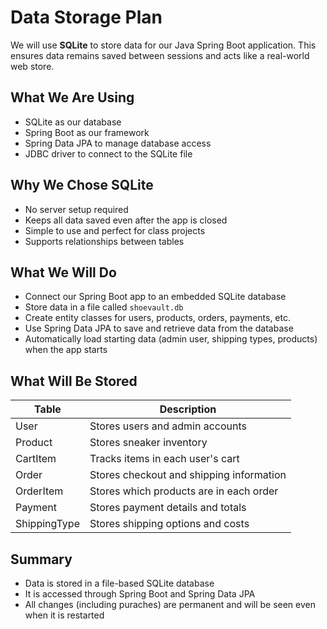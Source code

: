 # Data Storage Plan

We will use **SQLite** to store data for our Java Spring Boot application. This ensures data remains saved between sessions and acts like a real-world web store.


## What We Are Using

- SQLite as our database
- Spring Boot as our framework 
- Spring Data JPA to manage database access
- JDBC driver to connect to the SQLite file


## Why We Chose SQLite

- No server setup required
- Keeps all data saved even after the app is closed
- Simple to use and perfect for class projects
- Supports relationships between tables


## What We Will Do

- Connect our Spring Boot app to an embedded SQLite database
- Store data in a file called `shoevault.db`
- Create entity classes for users, products, orders, payments, etc.
- Use Spring Data JPA to save and retrieve data from the database
- Automatically load starting data (admin user, shipping types, products) when the app starts

## What Will Be Stored

| Table         | Description                                |
|---------------|--------------------------------------------|
| User          | Stores users and admin accounts            |
| Product       | Stores sneaker inventory                   |
| CartItem      | Tracks items in each user's cart           |
| Order         | Stores checkout and shipping information   |
| OrderItem     | Stores which products are in each order    |
| Payment       | Stores payment details and totals          |
| ShippingType  | Stores shipping options and costs          |



## Summary

- Data is stored in a file-based SQLite database
- It is accessed through Spring Boot and Spring Data JPA
- All changes (including puraches) are permanent and will be seen even when it is restarted
